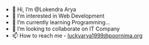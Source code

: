 - 👋 Hi, I’m @Lokendra Arya
- 👀 I’m interested in Web Development
- 🌱 I’m currently learning Programming...
- 💞️ I’m looking to collaborate on IT Company
- 📫 How to reach me - luckyarya1999@poornima.org

<!---
LokendraCSpiet/LokendraCSpiet is a ✨ special ✨ repository because its `README.md` (this file) appears on your GitHub profile.
You can click the Preview link to take a look at your changes.
--->
